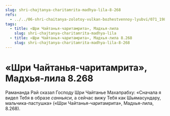 ```yaml
---
slug: shri-chajtanya-charitamrita-madhya-lila-8-268
refs:
  - ../../06-shri-chaitanya-zolotoy-vulkan-bozhestvennoy-lyubvi/071_1981-03-10-b1_sridharmj_shri_chajtanja-olicetvorennaja_krasota_i_ljubov.md
tags:
  - title: «Шри Чайтанья-чаритамрита», Мадхья-лила
    slug: shri-chajtanya-charitamrita-madhya-lila
  - title: «Шри Чайтанья-чаритамрита», Мадхья-лила 8.268
    slug: shri-chajtanya-charitamrita-madhya-lila-8-268
---
```


# «Шри Чайтанья-чаритамрита», Мадхья-лила 8.268

Рамананда Рай сказал Господу Шри Чайтанье Махапрабху: «Сначала я видел Тебя в образе *санньяси*, а сейчас вижу Тебя как Шьямасундару, мальчика-пастушка» («Шри Чайтанья-чаритамрита», Мадхья-лила, 8.268).

